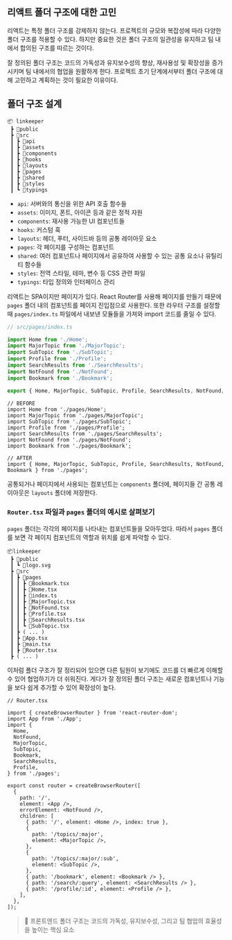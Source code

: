 ## 리액트 폴더 구조에 대한 고민

리액트는 특정 폴더 구조를 강제하지 않는다. 프로젝트의 규모와 복잡성에 따라 다양한 폴더 구조를 적용할 수 있다. 하지만 중요한 것은 폴더 구조의 일관성을 유지하고 팀 내에서 합의된 구조를 따르는 것이다.

잘 정의된 폴더 구조는 코드의 가독성과 유지보수성의 향상, 재사용성 및 확장성을 증가시키며 팀 내에서의 협업을 원활하게 한다. 프로젝트 초기 단계에서부터 폴더 구조에 대해 고민하고 계획하는 것이 필요한 이유이다.

## 폴더 구조 설계

```
📦 linkeeper
 ┣ 📂public
 ┣ 📂src
 ┃ ┣ 📂api
 ┃ ┣ 📂assets
 ┃ ┣ 📂components
 ┃ ┣ 📂hooks
 ┃ ┣ 📂layouts
 ┃ ┣ 📂pages
 ┃ ┣ 📂shared
 ┃ ┣ 📂styles
 ┃ ┗ 📂typings
```

- `api`: 서버와의 통신을 위한 API 호출 함수들
- `assets`: 이미지, 폰트, 아이콘 등과 같은 정적 자원
- `components`: 재사용 가능한 UI 컴포넌트들
- `hooks`: 커스텀 훅
- `layouts`: 헤더, 푸터, 사이드바 등의 공통 레이아웃 요소
- `pages`: 각 페이지를 구성하는 컴포넌트
- `shared`: 여러 컴포넌트나 페이지에서 공유하여 사용할 수 있는 공통 요소나 유틸리티 함수들
- `styles`: 전역 스타일, 테마, 변수 등 CSS 관련 파일
- `typings`: 타입 정의와 인터페이스 관리

리액트는 SPA이지만 페이지가 있다. React Router를 사용해 페이지를 만들기 때문에 `pages` 폴더 내의 컴포넌트를 페이지 진입점으로 사용한다. 또한 라우터 구조를 설정할 때 `pages/index.ts` 파일에서 내보낸 모듈들을 가져와 import 코드를 줄일 수 있다.

```ts
// src/pages/index.ts

import Home from './Home';
import MajorTopic from './MajorTopic';
import SubTopic from './SubTopic';
import Profile from './Profile';
import SearchResults from './SearchResults';
import NotFound from './NotFound';
import Bookmark from './Bookmark';

export { Home, MajorTopic, SubTopic, Profile, SearchResults, NotFound, Bookmark };
```

```tsx
// BEFORE
import Home from './pages/Home';
import MajorTopic from './pages/MajorTopic';
import SubTopic from './pages/SubTopic';
import Profile from './pages/Profile';
import SearchResults from './pages/SearchResults';
import NotFound from './pages/NotFound';
import Bookmark from './pages/Bookmark';

// AFTER
import { Home, MajorTopic, SubTopic, Profile, SearchResults, NotFound, Bookmark } from './pages';
```

공통되거나 페이지에서 사용되는 컴포넌트는 `components` 폴더에, 페이지들 간 공통 레이아웃은 `layouts` 폴더에 저장한다.

### `Router.tsx` 파일과 `pages` 폴더의 예시로 살펴보기

`pages` 폴더는 각각의 페이지를 나타내는 컴포넌트들을 모아두었다. 따라서 `pages` 폴더를 보면 각 페이지 컴포넌트의 역할과 위치를 쉽게 파악할 수 있다. 

```
📦linkeeper
 ┣ 📂public
 ┃ ┗ 📜logo.svg
 ┣ 📂src
 ┃ ┣ 📂pages
 ┃ ┃ ┣ 📜Bookmark.tsx
 ┃ ┃ ┣ 📜Home.tsx
 ┃ ┃ ┣ 📜index.ts
 ┃ ┃ ┣ 📜MajorTopic.tsx
 ┃ ┃ ┣ 📜NotFound.tsx
 ┃ ┃ ┣ 📜Profile.tsx
 ┃ ┃ ┣ 📜SearchResults.tsx
 ┃ ┃ ┗ 📜SubTopic.tsx
 ┃ ┣ ( ... )
 ┃ ┣ 📜App.tsx
 ┃ ┣ 📜main.tsx
 ┃ ┣ 📜Router.tsx
 ┣ ( ... )
```

이처럼 폴더 구조가 잘 정리되어 있으면 다른 팀원이 보기에도 코드를 더 빠르게 이해할 수 있어 협업하기가 더 쉬워진다. 게다가 잘 정의된 폴더 구조는 새로운 컴포넌트나 기능을 보다 쉽게 추가할 수 있어 확장성이 높다.

```tsx
// Router.tsx

import { createBrowserRouter } from 'react-router-dom';
import App from './App';
import {
  Home,
  NotFound,
  MajorTopic,
  SubTopic,
  Bookmark,
  SearchResults,
  Profile,
} from './pages';

export const router = createBrowserRouter([
  {
    path: '/',
    element: <App />,
    errorElement: <NotFound />,
    children: [
      { path: '/', element: <Home />, index: true },
      {
        path: '/topics/:major',
        element: <MajorTopic />,
      },
      {
        path: '/topics/:major/:sub',
        element: <SubTopic />,
      },
      { path: '/bookmark', element: <Bookmark /> },
      { path: '/search/:query', element: <SearchResults /> },
      { path: '/profile/:id', element: <Profile /> },
    ],
  },
]);
```

> 💬 프론트엔드 폴더 구조는 코드의 가독성, 유지보수성, 그리고 팀 협업의 효율성을 높이는 핵심 요소
